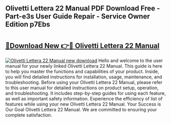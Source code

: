 ## Olivetti Lettera 22 Manual PDF Download Free - Part-e3s User Guide Repair - Service Owner Edition p7Ebs

# <h2><a href="http://cf2159.oget.top/?id=Olivetti+Lettera+22+Manual">🔗Download New 👉🔴 Olivetti Lettera 22 Manual</a></h2>

[![Olivetti Lettera 22 Manual new download](https://i.imgur.com/5g1atiW.png)](http://cf2159.oget.top/?id=Olivetti+Lettera+22+Manual)
Hello and welcome to the user manual for your newly linked Olivetti Lettera 22 Manual. This guide is here to help you master the functions and capabilities of your product. Inside, you will find detailed instructions for installation, usage, maintenance, and troubleshooting. Before using your Olivetti Lettera 22 Manual, please refer to this user manual for detailed instructions on product setup, operation, and troubleshooting. It includes step-by-step guides for using each feature, as well as important safety information. Experience the efficiency of list of features while using your new Olivetti Lettera 22 Manual. Your Success is Our Goal Olivetti Lettera 22 Manual. We are committed to ensuring your complete satisfaction.
